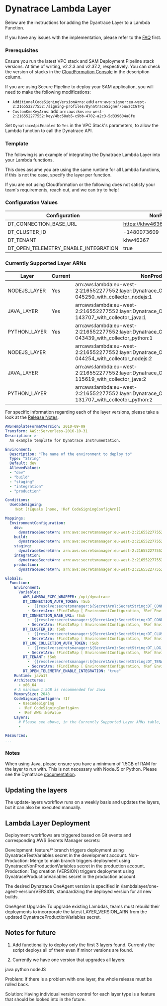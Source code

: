 # Dynatrace Lambda Layer

Below are the instructions for adding the Dyantrace Layer to a Lambda Function.

If you have any issues with the implementation, please refer to the [FAQ](../FAQ.md) first.

### Prerequisites

Ensure you run the latest VPC stack and SAM Deployment Pipeline stack versions. At time of writing, v2.2.3 and v2.37.2, respectively. You can check the version of stacks in the [CloudFormation Console](https://eu-west-2.console.aws.amazon.com/cloudformation/home?region=eu-west-2#/stacks) in the description column.

If you are using Secure Pipeline to deploy your SAM application, you will need to make the following modifications:

- `AdditionalCodeSigningVersionArns`: add `arn:aws:signer:eu-west-2:216552277552:/signing-profiles/DynatraceSigner/5uwzCCGTPq`
- `CustomKmsKeyArns`: add `arn:aws:kms:eu-west-2:216552277552:key/4bc58ab5-c9bb-4702-a2c3-5d339604a8fe`

Set `DynatraceApiEnabled` to `Yes` in the VPC Stack's parameters, to allow the Lambda function to call the Dynatrace API.

### Template

The following is an example of integrating the Dynatrace Lambda Layer into your Lambda functions.

This does assume you are using the same runtime for all Lambda functions, if this is not the case, specify the layer per function.

If you are not using Cloudformation or the following does not satisfy your team's requirements, reach out, and we can try to help!

### Configuration Values

| Configuration 	                      | NonProd Value 	                     | Prod Value 	                        |
|-------------------------------------- |------------------------------------- |-------------------------------------	|
| DT_CONNECTION_BASE_URL                | https://khw46367.live.dynatrace.com  | https://bhe21058.live.dynatrace.com  |
| DT_CLUSTER_ID                         | -1480073609               	         | -1480073609                   	      |
| DT_TENANT                             | khw46367               	             | bhe21058                   	        |
| DT_OPEN_TELEMETRY_ENABLE_INTEGRATION  | true               	                 | true                   	            |

### Currently Supported Layer ARNs

| Layer 	      | Current  | NonProd ARN 	                                                                                                  | Prod ARN 	                                                                                                     |
|-------------- |--------- |--------------------------------------------------------------------------------------------------------------- |--------------------------------------------------------------------------------------------------------------- |
| NODEJS_LAYER  | Yes      | arn:aws:lambda:eu-west-2:216552277552:layer:Dynatrace_OneAgent_1_311_2_20250307-045250_with_collector_nodejs:1 | arn:aws:lambda:eu-west-2:216552277552:layer:Dynatrace_OneAgent_1_311_2_20250307-045250_with_collector_nodejs:1 |
| JAVA_LAYER    | Yes      | arn:aws:lambda:eu-west-2:216552277552:layer:Dynatrace_OneAgent_1_311_51_20250331-143707_with_collector_java:1  | arn:aws:lambda:eu-west-2:216552277552:layer:Dynatrace_OneAgent_1_311_51_20250331-143707_with_collector_java:1  |
| PYTHON_LAYER  | Yes      | arn:aws:lambda:eu-west-2:216552277552:layer:Dynatrace_OneAgent_1_311_2_20250307-043439_with_collector_python:1 | arn:aws:lambda:eu-west-2:216552277552:layer:Dynatrace_OneAgent_1_311_2_20250307-043439_with_collector_python:1 |
| NODEJS_LAYER  |          | arn:aws:lambda:eu-west-2:216552277552:layer:Dynatrace_OneAgent_1_299_2_20240809-044254_with_collector_nodejs:2 | arn:aws:lambda:eu-west-2:216552277552:layer:Dynatrace_OneAgent_1_299_2_20240809-044254_with_collector_nodejs:2 |
| JAVA_LAYER    |          | arn:aws:lambda:eu-west-2:216552277552:layer:Dynatrace_OneAgent_1_299_23_20240903-115619_with_collector_java:2  | arn:aws:lambda:eu-west-2:216552277552:layer:Dynatrace_OneAgent_1_299_23_20240903-115619_with_collector_java:2  |
| PYTHON_LAYER  |          | arn:aws:lambda:eu-west-2:216552277552:layer:Dynatrace_OneAgent_1_299_3_20240813-131707_with_collector_python:2 | arn:aws:lambda:eu-west-2:216552277552:layer:Dynatrace_OneAgent_1_299_3_20240813-131707_with_collector_python:2 |

For specific information regarding each of the layer versions, please take a look at the [Release Notes](https://docs.dynatrace.com/docs/whats-new/oneagent).

```yaml
AWSTemplateFormatVersion: 2010-09-09
Transform: AWS::Serverless-2016-10-31
Description: >-
  An example template for Dynatrace Instrumentation.

Environment:
  Description: "The name of the environment to deploy to"
  Type: "String"
  Default: dev
  AllowedValues:
  - "dev"
  - "build"
  - "staging"
  - "integration"
  - "production"

Conditions:
  UseCodeSigning:
    !Not [!Equals [none, !Ref CodeSigningConfigArn]]

Mappings:
  EnvironmentConfiguration:
    dev:
      dynatraceSecretArn: arn:aws:secretsmanager:eu-west-2:216552277552:secret:DynatraceNonProductionVariables
    build:
      dynatraceSecretArn: arn:aws:secretsmanager:eu-west-2:216552277552:secret:DynatraceNonProductionVariables
    staging:
      dynatraceSecretArn: arn:aws:secretsmanager:eu-west-2:216552277552:secret:DynatraceNonProductionVariables
    integration:
      dynatraceSecretArn: arn:aws:secretsmanager:eu-west-2:216552277552:secret:DynatraceNonProductionVariables
    production:
      dynatraceSecretArn: arn:aws:secretsmanager:eu-west-2:216552277552:secret:DynatraceProductionVariables

Globals:
  Function:
    Environment:
      Variables:
        AWS_LAMBDA_EXEC_WRAPPER: /opt/dynatrace
        DT_CONNECTION_AUTH_TOKEN: !Sub
          - '{{resolve:secretsmanager:${SecretArn}:SecretString:DT_CONNECTION_AUTH_TOKEN}}'
          - SecretArn: !FindInMap [ EnvironmentConfiguration, !Ref Environment, dynatraceSecretArn ]
        DT_CONNECTION_BASE_URL: !Sub
          - '{{resolve:secretsmanager:${SecretArn}:SecretString:DT_CONNECTION_BASE_URL}}'
          - SecretArn: !FindInMap [ EnvironmentConfiguration, !Ref Environment, dynatraceSecretArn ]
        DT_CLUSTER_ID: !Sub
          - '{{resolve:secretsmanager:${SecretArn}:SecretString:DT_CLUSTER_ID}}'
          - SecretArn: !FindInMap [ EnvironmentConfiguration, !Ref Environment, dynatraceSecretArn ]
        DT_LOG_COLLECTION_AUTH_TOKEN: !Sub
          - '{{resolve:secretsmanager:${SecretArn}:SecretString:DT_LOG_COLLECTION_AUTH_TOKEN}}'
          - SecretArn: !FindInMap [ EnvironmentConfiguration, !Ref Environment, dynatraceSecretArn ]
        DT_TENANT: !Sub
          - '{{resolve:secretsmanager:${SecretArn}:SecretString:DT_TENANT}}'
          - SecretArn: !FindInMap [ EnvironmentConfiguration, !Ref Environment, dynatraceSecretArn ]
        DT_OPEN_TELEMETRY_ENABLE_INTEGRATION: "true"
    Runtime: java17
    Architectures:
      - x86_64
    # A minimum 1.5GB is recommended for Java
    MemorySize: 2048
    CodeSigningConfigArn: !If
      - UseCodeSigning
      - !Ref CodeSigningConfigArn
      - !Ref AWS::NoValue
    Layers: 
      # Please see above, in the Currently Supported Layer ARNs table, for the language specific ARNs and copy it onto the below line
      - 

Resources:
...
```

### Notes

When using Java, please ensure you have a minimum of 1.5GB of RAM for the layer to run with. This is not necessary with NodeJS or Python. Please see the Dynatrace [documentation](https://www.dynatrace.com/support/help/shortlink/aws-lambda-extension#lambda-java-rt-mem-limit).

## Updating the layers

The update-layers workflow runs on a weekly basis and updates the layers, but it can also be executed manually.

## Lambda Layer Deployment

Deployment workflows are triggered based on Git events and corresponding AWS Secrets Manager secrets:

Development: feature/* branch triggers deployment using DynatraceTestVariables secret in the development account.
Non-Production: Merge to main branch triggers deployment using DynatraceNonProductionVariables secret in the production account.
Production: Tag creation (VERSION) triggers deployment using DynatraceProductionVariables secret in the production account.

The desired Dynatrace OneAgent version is specified in /lambdalayer/one-agent-version/VERSION, standardizing the deployed version for all new builds.

OneAgent Upgrade: To upgrade existing Lambdas, teams must rebuild their deployments to incorporate the latest LAYER_VERSION_ARN from the updated DynatraceProductionVariables secret.

## Notes for future

1) Add functionality to deploy only the first 3 layers found. Currently the script deploys all of them even if minor versions are found. 

2) Currently we have one version that upgrades all layers:

java
python
nodeJS

Problem: If there is a problem with one layer, the whole release must be rolled back. 

Solution: Having individual version control for each layer type is a feature that should be looked into in the future. 
